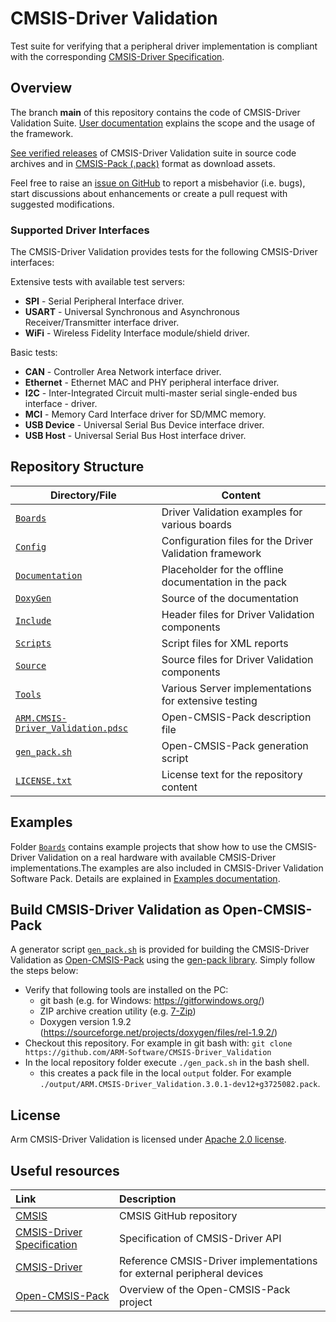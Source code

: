# CMSIS-Driver Validation

Test suite for verifying that a peripheral driver implementation is compliant with the corresponding [CMSIS-Driver Specification](https://arm-software.github.io/CMSIS_5/Driver/html/index.html).

## Overview
The branch **main** of this repository contains the code of CMSIS-Driver Validation Suite. [User documentation](http://arm-software.github.io/CMSIS-Driver_Validation/main/index.html) explains the scope and the usage of the framework.

[See verified releases](https://github.com/ARM-software/CMSIS-Driver_Validation/releases) of CMSIS-Driver Validation suite in source code archives and in [CMSIS-Pack (.pack)](https://open-cmsis-pack.github.io/Open-CMSIS-Pack-Spec/main/html/index.html) format as download assets.

Feel free to raise an [issue on GitHub](https://github.com/ARM-software/CMSIS-Driver_Validation/issues) to report a misbehavior (i.e. bugs), start discussions about enhancements or create a pull request with suggested modifications.

### Supported Driver Interfaces

The CMSIS-Driver Validation provides tests for the following CMSIS-Driver interfaces:

Extensive tests with available test servers:
  - **SPI** - Serial Peripheral Interface driver.
  - **USART** - Universal Synchronous and Asynchronous Receiver/Transmitter interface driver.
  - **WiFi** - Wireless Fidelity Interface module/shield driver.

Basic tests:
  - **CAN** - Controller Area Network interface driver.
  - **Ethernet** - Ethernet MAC and PHY peripheral interface driver.
  - **I2C** - Inter-Integrated Circuit multi-master serial single-ended bus interface - driver.
  - **MCI** - Memory Card Interface driver for SD/MMC memory.
  - **USB Device** - Universal Serial Bus Device interface driver.
  - **USB Host** - Universal Serial Bus Host interface driver.


## Repository Structure

| Directory/File        | Content                                                   |
| --------------------- | --------------------------------------------------------- |
| [`Boards`](./Boards/) | Driver Validation examples for various boards             |
| [`Config`](./Config/) | Configuration files for the Driver Validation framework   |
| [`Documentation`](./Documentation)    | Placeholder for the offline documentation in the pack     |
| [`DoxyGen`](./Doxygen)          | Source of the documentation                               |
| [`Include`](./Include)          | Header files for Driver Validation components             |
| [`Scripts`](./Scripts)          | Script files for XML reports                              |
| [`Source`](./Source)           | Source files for Driver Validation components             |
| [`Tools`](./Tools)            | Various Server implementations for extensive testing      |
| [`ARM.CMSIS-Driver_Validation.pdsc`](./ARM.CMSIS-Driver_Validation.pdsc) | Open-CMSIS-Pack description file           |
| [`gen_pack.sh`](./gen_pack.sh)       | Open-CMSIS-Pack generation script                         |
| [`LICENSE.txt`](./LICENSE.txt)       | License text for the repository content                   |



## Examples

Folder [`Boards`](./Boards/) contains example projects that show how to use the CMSIS-Driver Validation on a real hardware with available CMSIS-Driver implementations.The examples are also included in CMSIS-Driver Validation Software Pack. Details are explained in [Examples documentation](https://arm-software.github.io/CMSIS-Driver_Validation/main/examples.html).

## Build CMSIS-Driver Validation as Open-CMSIS-Pack

 A generator script [`gen_pack.sh`](./gen_pack.sh) is provided for building the CMSIS-Driver Validation as [Open-CMSIS-Pack](https://open-cmsis-pack.github.io/Open-CMSIS-Pack-Spec/main/html/index.html) using the [gen-pack library](https://github.com/Open-CMSIS-Pack/gen-pack). Simply follow the steps below:
  
 - Verify that following tools are installed on the PC:
   - git bash (e.g. for Windows: https://gitforwindows.org/)
   - ZIP archive creation utility (e.g. [7-Zip](http://www.7-zip.org/download.html))
   - Doxygen version 1.9.2 (https://sourceforge.net/projects/doxygen/files/rel-1.9.2/)
 - Checkout this repository. For example in git bash with:
    ```git clone https://github.com/ARM-Software/CMSIS-Driver_Validation```
 - In the local repository folder execute `./gen_pack.sh` in the bash shell.
   - this creates a pack file in the local `output` folder. For example `./output/ARM.CMSIS-Driver_Validation.3.0.1-dev12+g3725082.pack`.

## License

Arm CMSIS-Driver Validation is licensed under [Apache 2.0 license](https://opensource.org/licenses/Apache-2.0).

## Useful resources

| Link                        | Description                                                 |
|:--------------------------- |:----------------------------------------------------------- |
| [CMSIS](https://github.com/ARM-software/cmsis_5)               | CMSIS GitHub repository  |
| [CMSIS-Driver Specification](https://arm-software.github.io/CMSIS_5/latest/Driver/html/index.html) | Specification of CMSIS-Driver API    |
| [CMSIS-Driver](https://github.com/ARM-software/CMSIS-Driver)   |  Reference CMSIS-Driver implementations for external peripheral devices |
| [Open-CMSIS-Pack](https://www.open-cmsis-pack.org)  |  Overview of the Open-CMSIS-Pack project|